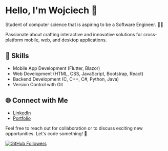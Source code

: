 ﻿# Hello, I'm Wojciech 👋

Student of computer science that is aspiring to be a Software Engineer. 👨‍💻

Passionate about crafting interactive and innovative solutions for cross-platform mobile, web, and desktop applications.

## 🌟 Skills

- Mobile App Development (Flutter, Blazor)
- Web Development (HTML, CSS, JavaScript, Bootstrap, React)
- Backend Development (C, C++, C#, Python, Java)
- Version Control with Git

## 🌐 Connect with Me

- [LinkedIn](https://www.linkedin.com/in/wojciech-trapkowski-62020427a/)
- [Portfolio](https://wojciechtrapkowski.github.io/)

Feel free to reach out for collaboration or to discuss exciting new opportunities. Let's code something! 🚀

[![GitHub Followers](https://img.shields.io/github/followers/wojciechtrapkowski?label=Follow&style=social)](https://github.com/wojciechtrapkowski)
